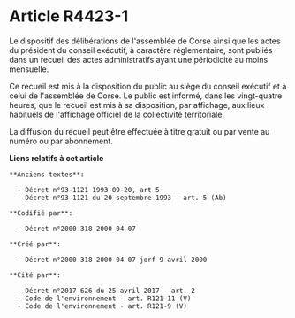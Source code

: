 # Article R4423-1

Le dispositif des délibérations de l'assemblée de Corse ainsi que les actes du président du conseil exécutif, à caractère
réglementaire, sont publiés dans un recueil des actes administratifs ayant une périodicité au moins mensuelle.

Ce recueil est mis à la disposition du public au siège du conseil exécutif et à celui de l'assemblée de Corse. Le public est
informé, dans les vingt-quatre heures, que le recueil est mis à sa disposition, par affichage, aux lieux habituels de
l'affichage officiel de la collectivité territoriale.

La diffusion du recueil peut être effectuée à titre gratuit ou par vente au numéro ou par abonnement.

**Liens relatifs à cet article**

	**Anciens textes**:

	  - Décret n°93-1121 1993-09-20, art 5
	  - Décret n°93-1121 du 20 septembre 1993 - art. 5 (Ab)

	**Codifié par**:

	  - Décret n°2000-318 2000-04-07

	**Créé par**:

	  - Décret n°2000-318 2000-04-07 jorf 9 avril 2000

	**Cité par**:

	  - Décret n°2017-626 du 25 avril 2017 - art. 2
	  - Code de l'environnement - art. R121-11 (V)
	  - Code de l'environnement - art. R121-9 (V)
